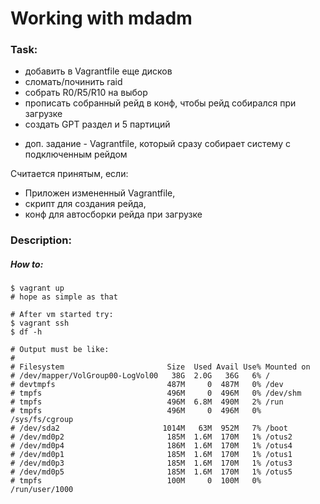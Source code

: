 # Working with mdadm

### Task:
- добавить в Vagrantfile еще дисков
- сломать/починить raid
- собрать R0/R5/R10 на выбор 
- прописать собранный рейд в конф, чтобы рейд собирался при загрузке
- создать GPT раздел и 5 партиций

* доп. задание - Vagrantfile, который сразу собирает систему с подключенным рейдом

Считается принятым, если:
- Приложен измененный Vagrantfile, 
- скрипт для создания рейда, 
- конф для автосборки рейда при загрузке

### Description:

##### How to:

```
$ vagrant up
# hope as simple as that

# After vm started try:
$ vagrant ssh
$ df -h

# Output must be like:
#
# Filesystem                       Size  Used Avail Use% Mounted on
# /dev/mapper/VolGroup00-LogVol00   38G  2.0G   36G   6% /
# devtmpfs                         487M     0  487M   0% /dev
# tmpfs                            496M     0  496M   0% /dev/shm
# tmpfs                            496M  6.8M  490M   2% /run
# tmpfs                            496M     0  496M   0% /sys/fs/cgroup
# /dev/sda2                       1014M   63M  952M   7% /boot
# /dev/md0p2                       185M  1.6M  170M   1% /otus2
# /dev/md0p4                       186M  1.6M  170M   1% /otus4
# /dev/md0p1                       185M  1.6M  170M   1% /otus1
# /dev/md0p3                       185M  1.6M  170M   1% /otus3
# /dev/md0p5                       185M  1.6M  170M   1% /otus5
# tmpfs                            100M     0  100M   0% /run/user/1000

```